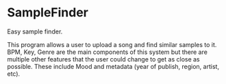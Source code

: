 # SampleFinder
Easy sample finder.

This program allows a user to upload a song and find similar samples to it. BPM, Key, Genre are the main components of this system but there are multiple other features that the user could change to get as close as possible. These include Mood and metadata (year of publish, region, artist, etc).




